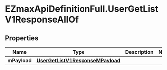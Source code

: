 # EZmaxApiDefinitionFull.UserGetListV1ResponseAllOf

## Properties

Name | Type | Description | Notes
------------ | ------------- | ------------- | -------------
**mPayload** | [**UserGetListV1ResponseMPayload**](UserGetListV1ResponseMPayload.md) |  | 


